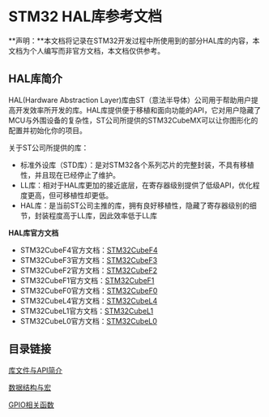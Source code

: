 # STM32 HAL库参考文档

**声明：**本文档将记录在STM32开发过程中所使用到的部分HAL库的内容，本文档为个人编写而非官方文档，本文档仅供参考。

## HAL库简介
HAL(Hardware Abstraction Layer)库由ST（意法半导体）公司用于帮助用户提高开发效率所开发的库。HAL库提供便于移植和面向功能的API，它对用户隐藏了MCU与外围设备的复杂性，ST公司所提供的STM32CubeMX可以让你图形化的配置并初始化你的项目。

关于ST公司所提供的库：
+ 标准外设库（STD库）：是对STM32各个系列芯片的完整封装，不具有移植性，并且现在已经停止了维护。
+ LL库：相对于HAL库更加的接近底层，在寄存器级别提供了低级API，优化程度更高，但可移植性却更低。
+ HAL库：是当前ST公司主推的库，拥有良好移植性，隐藏了寄存器级别的细节，封装程度高于LL库，因此效率低于LL库

**HAL库官方文档**

+ STM32CubeF4官方文档：[STM32CubeF4](http://www.st.com/en/embedded-software/stm32cubef4.html)
+ STM32CubeF3官方文档：[STM32CubeF3](http://www.st.com/en/embedded-software/stm32cubef3.html)
+ STM32CubeF2官方文档：[STM32CubeF2](http://www.st.com/en/embedded-software/stm32cubef2.html)
+ STM32CubeF1官方文档：[STM32CubeF1](http://www.st.com/en/embedded-software/stm32cubef1.html)
+ STM32CubeF0官方文档：[STM32CubeF0](http://www.st.com/en/embedded-software/stm32cubef0.html)
+ STM32CubeL4官方文档：[STM32CubeL4](http://www.st.com/en/embedded-software/stm32cubel4.html)
+ STM32CubeL1官方文档：[STM32CubeL1](http://www.st.com/en/embedded-software/stm32cubel1.html)
+ STM32CubeL0官方文档：[STM32CubeL0](http://www.st.com/en/embedded-software/stm32cubel0.html)

## 目录链接

[库文件与API简介](https://realeyex.github.io/HAL-Wiki/#/HALfile)

[数据结构与宏](https://realeyex.github.io/HAL-Wiki/#/datatype)

[GPIO相关函数](https://realeyex.github.io/HAL-Wiki/#/gpio)
